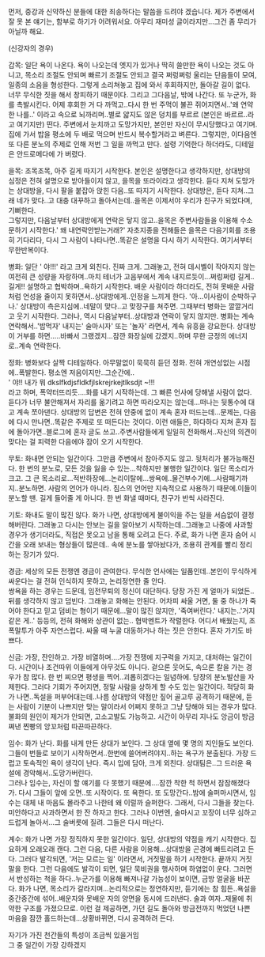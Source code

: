 먼저, 중강과 신약하신 분들에 대한 죄송하다는 말씀을 드려야 겠습니다. 제가 주변에서 잘 못 본 얘기는, 함부로 하기가 어려워서요. 아무리 재미성 글이라지만...그건 좀 무리가 아닐까 해요.

(신강자의 경우)

갑목: 일단 욕이 나온다. 욕이 나오는데 엣지가 있거나 딱히 쓸만한 욕이 나오는 것도 아니고, 목소리 조절도 안되며 빠르기 조절도 안되고 결국 쩌렁쩌렁 울리는 단음들이 모여, 일종의 소음을 형성한다. 그렇게 소리쳐놓고 집에 와서 후회하지만, 돌아갈 길이 없다. 너무 무식한 짓을 해서 창피하기 때문이다. 그리고 그다음날, 밖에 나간다. 또 누군가, 화를 촉발시킨다. 어제 후회한 거 다 까먹고..다시 한 번 주먹이 불끈 쥐어지면서..'왜 연약한 나를..' 이라고 속으로 뇌까리며..별로 얇지도 않은 덩치를 부르르 (본인은 바르르..라고 여기지만) 떤다. 주변에서 눈치까고 도망가지만, 본인만 자신이 무시당했다고 여기며.집에 가서 밥을 평소에 두 배로 먹으며 반드시 복수할거라고 벼른다. 그렇지만, 이다음엔 또 다른 분노의 주제로 인해 저번 그 일을 까먹고 만다. 설령 기억한다 하더라도, 디테일은 안드로메다에 가 버렸다.

을목: 조목조목, 아주 길게 따지기 시작한다. 본인은 설명한다고 생각하지만, 상대방의 심정은 전혀 설명으로 받아들이지 않고, 을목을 또라이라고 생각한다. 듣다 지쳐 도망가는 상대방을, 다시 팔을 붙잡아 앉힌 다음..또 따지기 시작한다. 상대방은, 듣다 지쳐..그래 네가 맞다..고 대충 대꾸하고 돌아서는데..을목은 이제서야 우리가 친구가 되었다며, 기뻐한다.  
그렇지만, 다음날부터 상대방에게 연락은 닿지 않고..을목은 주변사람들을 이용해 수소문하기 시작한다.' 왜 내연락안받는거래?' 자초지종을 전해들은 을목은 다음기회를 조용히 기다리다, 다시 그 사람이 나타나면..똑같은 설명을 다시 하기 시작한다. 여기서부터 무한반복이다.

병화: 일단 ' 야!!!' 라고 크게 외친다. 진짜 크게. 그래놓고, 전혀 데시벨이 작아지지 않는 여전히 큰 성량을 자랑하며..마치 테너가 고음부에서 계속 내지르듯이...쩌렁쩌렁 길게..길게!! 설명하고 협박하며..욕하기 시작한다. 배운 사람이라 하더라도, 전혀 못배운 사람처럼 언성을 줄이지 못하면서..상대방에게..인정을 느끼게 한다. '아...이사람이 순박하구나.' 상대방이 측은지심에..네말이 맞다..고 맞장구를 쳐주면. 그때부터 병화는 깔깔거리고 웃기 시작한다. 그러나, 역시 다음날부터..상대방과 연락이 닿지 않지만. 병화는 계속 연락해서..'밥먹자' 내지는' 술마시자' 또는 '놀자' 라면서, 계속 유흥을 강요한다. 상대방이 거부를 하면.....바빠서 그랬겠지...잠깐 화장실에 갔겠지..하며 무한 긍정의 에너지로..계속 연락한다.

정화: 병화보다 살짝 디테일하다. 아무말없이 묵묵히 듣던 정화. 전혀 개연성없는 시점에..폭발한다. 평소엔 저음이지만..그순간에..  
' 야!! 내가 뭐 dkslfkdjsfldkfjlskrejrkejtlksdjt ~!!!  
라고 하며, 폭약터뜨리듯....화를 내기 시작하는데. 그 빠른 언사에 당해낼 사람이 없다. 듣다가 너무 불안해져서 자리를 옮기려고 하면 따라오지는 않는데...떠나는 뒷통수에 대고 계속 쪼아댄다. 상대방의 답변은 전혀 안중에 없이 계속 혼자 떠드는데...문제는, 다음에 다시 만나면..똑같은 주제로 또 떠든다는 것이다. 이런 애들은, 하다하다 지쳐 혼자 집에 돌아가면..블로그에 혼자 글도 쓰고..주변사람들에게 일일히 전화해서..자신의 의견이 맞다는 걸 피력한 다음에야 잠이 오기 시작한다.

무토: 화내면 안되는 일간이다. 그만큼 주변에서 참아주지도 않고. 뒷처리가 불가능해진다. 한 번의 분노로, 모든 것을 잃을 수 있는...착하지만 불행한 일간이다. 일단 목소리가 크고. 그 큰 목소리로...적반하장에...논리이탈에...쌍욕에..물건부수기에...사람패기까지..분노하면. 사람의 언어가 아니라. 짐스의 언어만 지속적으로 사용하기 때문에.이들이 분노할 땐. 길게 들어줄 게 아니다. 한 번 화낼 때마다, 친구가 반씩 사라진다.

기토: 화내도 말이 많진 않다. 화가 나면, 상대방에게 불이익을 주는 일을 서슴없이 결정해버린다. 그래놓고 다시는 안보는 길을 알아보기 시작하는데..그래놓고 나중에 사과할 경우가 생기더라도, 직접은 못오고 남을 통해 오려고 든다. 주로, 화가 나면 혼자 숨어 시간을 오래 보내는 형상들이 많은데.. 속에 분노를 쌓아놨다가, 조용히 관계를 빨리 정리하는 장기가 있다.

경금: 세상의 모든 전쟁엔 경금이 관여한다. 무식한 언사에는 일품인데..본인이 무식하게 싸운다는 걸 전혀 인식하지 못하고, 논리정연한 줄 안다.  
쌍욕을 하는 경우는 드문데, 임전무퇴의 정신이 대단하다. 당장 가진 게 얼마가 되었든..뒤를 생각하지 않고 덤빈다. 그래놓고 화해는 안된다. 어차피 싸울 거면, 둘 중 하나가 죽어야 한다고 믿고 덤비는 형이기 때문에...말이 많진 않지만, '죽여버린다.' 내지는..'거지같은 게..' 등등의, 전혀 화해와 상관이 없는.. 협박멘트가 작렬한다. 어디서 배웠는지, 조폭말투가 아주 자연스럽다. 싸울 때 누굴 대동하거나 하는 짓은 안한다. 혼자 가기도 바쁘다.

신금: 가장, 잔인하고. 가장 비열하며....가장 전쟁에 지구력을 가지고, 대처하는 일간이다. 시간이나 조건따위 이들에게 아무것도 아니다. 겉으론 웃어도, 속으론 칼을 가는 경우가 참 많다. 한 번 찌으면 평생을 찍어..괴롭히겠다는 일념하에. 당장의 분노발산을 자제한다. 그러다 기회가 주어지면, 정말 사람을 상하게 할 수도 있는 일간이다. 적당히 화가 나면..독설을 퍼부어대는데..나름 상대방의 약점만 짚어 골고루 공격하기 때문에, 듣는 사람이 기분이 나쁘지만 맞는 말이라서 어쩌지 못하고 그냥 당해야 되는 경우가 많다. 불화의 원인이 제거가 안되면, 고소고발도 가능하고. 시간이 아무리 지나도 앙금이 방금쪄낸 찐빵의 앙꼬처럼 따끈따끈하다.

임수: 화가 난다. 화를 내게 만든 상대가 보인다. 그 상대 옆에 몇 명의 지인들도 보인다. 그들이 번들로 보이기 시작하면서..한번에 쓸어버려야지..하는 욕구가 분출된다. 가장 드럽고 토속적인 욕이 생각이 난다. 즉시 입에 담아, 크게 외친다. 상대팀은..그 드러운 욕설에 경악해서..도망가버린다.  
그러나 임수는, 자신이 할 얘기를 다 못했기 때문에....잠깐 착한 척 하면서 잠잠해졌다가. 다시 그들이 앞에 오면..또 시작이다. 또 욕한다. 또 도망간다..밤에 술퍼마시면서, 임수는 대체 내 마음도 몰라주고 나한테 왜 이럴까 슬퍼한다. 그래서, 다시 그들을 찾는다. 미안하다고 사과하면서 한 잔 하자고 한다. 그러나 이번엔, 술마시고 꼬장이 너무 심하고 드럽게 놀아서...그 술버릇에 질려. 그들은 다시 떠난다.

계수: 화가 나면 가장 정직하지 못한 일간이다. 일단, 상대방의 약점을 캐기 시작한다. 집요하게 오래오래 캔다. 그런 다음, 다른 사람을 이용해...상대방을 곤경에 빠트리려고 든다. 그러다 발각되면, '저는 모르는 일' 이라면서, 거짓말을 하기 시작한다. 끝까지 거짓말을 한다. 그런 다음에도 발각이 되면, 일단 묵비권을 행사하며 하염없이 운다. 그러면서 반성하는 척을 하다..누군가를 이용해 빠져나갈 가능성이 보이면, 금방 얼굴을 바꾼다. 화가 나면, 목소리가 갈라지며...논리적으로는 정연하지만, 듣기에는 참 힘든..욕설을 중간중간에 섞어..배운자와 못배운 자의 양면을 동시에 드러낸다. 술과 여자..재물에 취약한 구조를 가졌으므로. 이런 걸 제공하면, 가던 길도 돌아와 방금전까지 먹었던 나쁜 마음을 잠깐 홀드하는데...상황바뀌면, 다시 공격하려 든다.

자기가 가진 천간들의 특성이 조금씩 있을거임  
그 중 일간이 가장 강하겠지